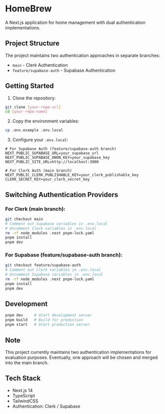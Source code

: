 # HomeBrew

A Next.js application for home management with dual authentication implementations.

## Project Structure

The project maintains two authentication approaches in separate branches:

- `main` - Clerk Authentication
- `feature/supabase-auth` - Supabase Authentication

## Getting Started

1. Clone the repository:

```bash
git clone [your-repo-url]
cd [your-repo-name]
```

2. Copy the environment variables:

```bash
cp .env.example .env.local
```

3. Configure your `.env.local`:

```env
# For Supabase Auth (feature/supabase-auth branch)
NEXT_PUBLIC_SUPABASE_URL=your_supabase_url
NEXT_PUBLIC_SUPABASE_ANON_KEY=your_supabase_key
NEXT_PUBLIC_SITE_URL=http://localhost:3000

# For Clerk Auth (main branch)
NEXT_PUBLIC_CLERK_PUBLISHABLE_KEY=your_clerk_publishable_key
CLERK_SECRET_KEY=your_clerk_secret_key
```

## Switching Authentication Providers

### For Clerk (main branch):

```bash
git checkout main
# Comment out Supabase variables in .env.local
# Uncomment Clerk variables in .env.local
rm -rf node_modules .next pnpm-lock.yaml
pnpm install
pnpm dev
```

### For Supabase (feature/supabase-auth branch):

```bash
git checkout feature/supabase-auth
# Comment out Clerk variables in .env.local
# Uncomment Supabase variables in .env.local
rm -rf node_modules .next pnpm-lock.yaml
pnpm install
pnpm dev
```

## Development

```bash
pnpm dev     # Start development server
pnpm build   # Build for production
pnpm start   # Start production server
```

## Note

This project currently maintains two authentication implementations for evaluation purposes. Eventually, one approach will be chosen and merged into the main branch.

## Tech Stack

- Next.js 14
- TypeScript
- TailwindCSS
- Authentication: Clerk / Supabase
